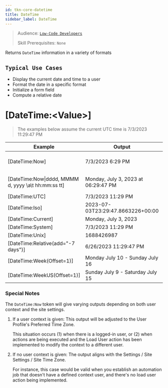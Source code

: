 ```yaml
---
id: tkn-core-datetime
title: DateTime
sidebar_label: DateTime
---
```


> Audience: [`Low-Code Developers`](audience.md#top)
>
> Skill Prerequisites: `None`

Returns `DateTime` information in a variety of formats


## `Typical Use Cases`

- Display the current date and time to a user
- Format the date in a specific format
- Initialize a form field
- Compute a relative date

# [DateTime:\<Value\>]

>The examples below assume the current UTC time is 7/3/2023 11:29:47 PM

| Example | Output | Notes |
| ---------------- | ----------------------------------------------- | --------------- |
|[DateTime:Now] | 7/3/2023 6:29 PM | Assumes the user's preferred time zone is US Central Time
|[DateTime:Now\|dddd, MMMM d, yyyy \a\t hh:mm:ss tt] |Monday, July 3, 2023 at 06:29:47 PM| Assumes the user's preferred time zone is US Central Time
|[DateTime:UTC] | 7/3/2023 11:29 PM
|[DateTime:Iso] | 2023-07-03T23:29:47.8663226+00:00
|[DateTime:Current] | Monday, July 3, 2023
|[DateTime:System] | 7/3/2023 11:29 PM
|[DateTime:Unix] | 1688426987
|[DateTime:Relative(add="-7 days")] | 6/26/2023 11:29:47 PM| Supports days/weeks/months/years
|[DateTime:Week(Offset=1)] | Monday July 10 - Sunday July 16|Offset is 1 week into the future
|[DateTime:WeekUS(Offset=1)] | Sunday July 9 - Saturday July 15|Offset is 1 week into the future













### Special Notes

The `DateTime:Now` token will give varying outputs depending on both user context and the site settings.


1. If a user context is given: This output will be adjusted to the User Profile's Preferred Time Zone. 

   This situation occurs (1) when there is a logged-in user, or (2) when actions are being executed and the Load User action has been implemented to modify the context to a different user.

2. If no user context is given: The output aligns with the Settings / Site Settings / Site Time Zone. 

   For instance, this case would be valid when you establish an automation job that doesn't have a defined context user, and there's no load user action being implemented.


